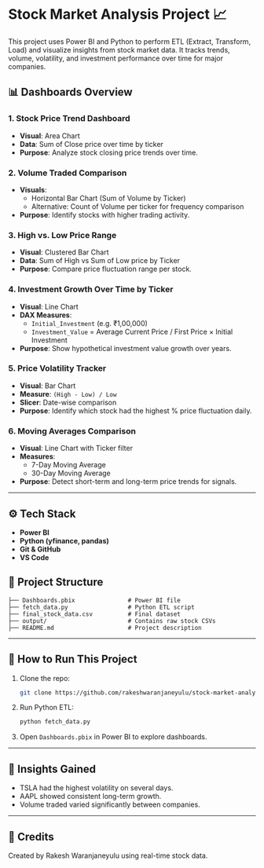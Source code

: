 # Stock Market Analysis Project 📈

This project uses Power BI and Python to perform ETL (Extract, Transform, Load) and visualize insights from stock market data. It tracks trends, volume, volatility, and investment performance over time for major companies.

## 📊 Dashboards Overview

### 1. **Stock Price Trend Dashboard**
- **Visual**: Area Chart
- **Data**: Sum of Close price over time by ticker
- **Purpose**: Analyze stock closing price trends over time.

### 2. **Volume Traded Comparison**
- **Visuals**: 
  - Horizontal Bar Chart (Sum of Volume by Ticker)
  - Alternative: Count of Volume per ticker for frequency comparison
- **Purpose**: Identify stocks with higher trading activity.

### 3. **High vs. Low Price Range**
- **Visual**: Clustered Bar Chart
- **Data**: Sum of High vs Sum of Low price by Ticker
- **Purpose**: Compare price fluctuation range per stock.

### 4. **Investment Growth Over Time by Ticker**
- **Visual**: Line Chart
- **DAX Measures**: 
  - `Initial_Investment` (e.g. ₹1,00,000)
  - `Investment_Value` = Average Current Price / First Price × Initial Investment
- **Purpose**: Show hypothetical investment value growth over years.

### 5. **Price Volatility Tracker**
- **Visual**: Bar Chart
- **Measure**: `(High - Low) / Low`
- **Slicer**: Date-wise comparison
- **Purpose**: Identify which stock had the highest % price fluctuation daily.

### 6. **Moving Averages Comparison**
- **Visual**: Line Chart with Ticker filter
- **Measures**:
  - 7-Day Moving Average
  - 30-Day Moving Average
- **Purpose**: Detect short-term and long-term price trends for signals.

---

## ⚙️ Tech Stack
- **Power BI**
- **Python (yfinance, pandas)**
- **Git & GitHub**
- **VS Code**

## 📁 Project Structure

```
├── Dashboards.pbix               # Power BI file
├── fetch_data.py                 # Python ETL script
├── final_stock_data.csv          # Final dataset
├── output/                       # Contains raw stock CSVs
├── README.md                     # Project description
```

---

## 🚀 How to Run This Project

1. Clone the repo:
    ```bash
    git clone https://github.com/rakeshwaranjaneyulu/stock-market-analysis-powerbi.git
    ```

2. Run Python ETL:
    ```bash
    python fetch_data.py
    ```

3. Open `Dashboards.pbix` in Power BI to explore dashboards.

---

## 📌 Insights Gained
- TSLA had the highest volatility on several days.
- AAPL showed consistent long-term growth.
- Volume traded varied significantly between companies.

---

## 🙌 Credits
Created by Rakesh Waranjaneyulu using real-time stock data.
